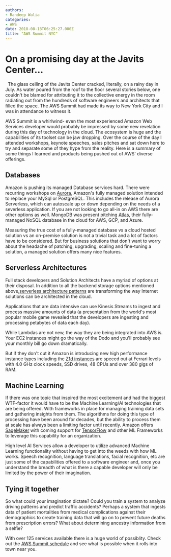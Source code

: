 ```yaml
---
authors:
- Randeep Walia
categories:
- AWS
date: 2018-08-13T06:25:27.000Z
title: "AWS Summit NYC"
---
```

# On a promising day at the Javits Center...
 
The glass ceiling of the Javits Center cracked, literally, on a rainy day in July. As water poured from the roof to the floor several stories below, one couldn't be blamed for attributing it to the collective energy in the room radiating out from the hundreds of software engineers and architects that filled the space. The AWS Summit had made its way to New York City and I was in attendance to witness it.

AWS Summit is a whirlwind- even the most experienced Amazon Web Services developer would probably be impressed by some new revelation during this day of technology in the cloud. The ecosystem is huge and the capabilities of its toolset can be jaw dropping. Over the course of the day I attended workshops, keynote speeches, sales pitches and sat down here to try and separate some of they hype from the reality. Here is a summary of some things I learned and products being pushed out of AWS' diverse offerings.

## Databases 
Amazon is pushing its managed Database services hard. There were recurring workshops on [Aurora](https://aws.amazon.com/rds/aurora/), Amazon's fully managed solution intended to replace your MySql or PostgreSQL. This includes the release of Aurora Serverless, which can autoscale up or down depending on the needs of a severless application. If you are not looking to go all-in on AWS there are other options as well. MongoDB was present pitching [Atlas](https://www.mongodb.com/cloud/atlas), their fully-managed NoSQL database in the cloud for AWS, GCP, and Azure. 

Measuring the true cost of a fully-managed database vs a cloud hosted solution vs an on-premise solution is not a trivial task and a lot of factors have to be considered. But for business solutions that don't want to worry about the headache of patching, upgrading, scaling and fine-tuning a solution, a managed solution offers many nice features.

## Serverless Architectures
Full stack developers and Solution Architects have a myriad of options at their disposal. In addition to all the backend storage options mentioned above,[serverless architecture patterns](https://blog.ippon.tech/going-serverless/) are transforming the way Internet solutions can be architected in the cloud. 

Applications that are data intensive can use Kinesis Streams to ingest and process massive amounts of data (a presentation from the world's most popular mobile game revealed that the developers are ingesting and processing petabytes of data each day). 

While Lambdas are not new, the way they are being integrated into AWS is. Your EC2 instances might go the way of the Dodo and you'll probably see your monthly bill go down dramatically.

But if they don't cut it Amazon is introducing new high performance instance types including the [Z1d instances](https://aws.amazon.com/ec2/instance-types/z1d/) are speced out at Ferrari levels with 4.0 GHz clock speeds, SSD drives, 48 CPUs and over 380 gigs of RAM. 

## Machine Learning
If there was one topic that inspired the most excitement and had the biggest WTF-factor it would have to be the Machine Learning/AI technologies that are being offered. With frameworks in place for managing training data sets and gathering insights from them. The algorithms for doing this type of processing have been around for decades, but the ability to process them at scale has always been a limiting factor until recently. Amazon offers [SageMaker](https://aws.amazon.com/sagemaker/) with coming support for [TensorFlow](https://www.tensorflow.org/) and other ML Frameworks to leverage this capability for an organization.

High level AI Services allow a developer to utilize advanced Machine Learning functionality without having to get into the weeds with how ML works. Speech recognition, language translations, facial recognition, etc are just some of the capabilities offered to a software engineer and, once you understand the breadth of what is there a capable developer will only be limited by the power of their imagination.

## Tying it together

So what could your imagination dictate? Could you train a system to analyze driving patterns and predict traffic accidents? Perhaps a system that ingests data of patient mortalities from medical complications against their demographics to create training data that will go on to prevent future deaths from prescription errors? What about determining ancestry information from a selfie?

With over 125 services available there is a huge world of possiblity. Check out the [AWS Summit schedule](https://aws.amazon.com/summits/) and see what is possible when it rolls into town near you.